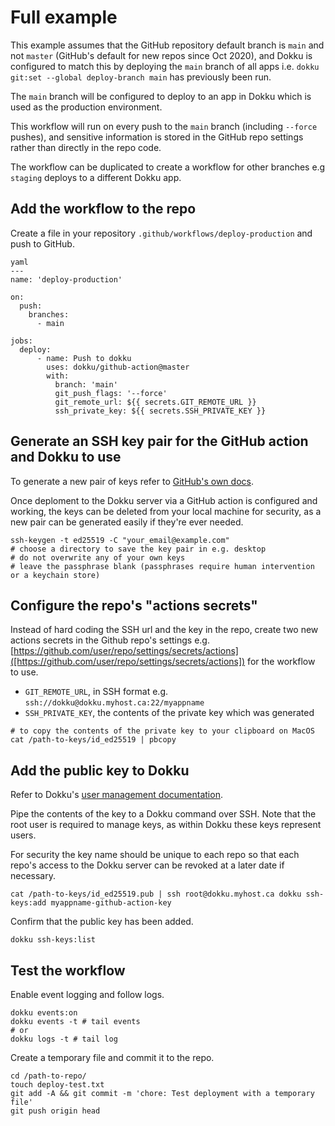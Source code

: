 
 # Full example

 This example assumes that the GitHub repository default branch is `main` and not `master` (GitHub's default for new repos since Oct 2020), and Dokku is configured to match this by deploying the `main` branch of all apps i.e. `dokku git:set --global deploy-branch main` has previously been run.

 The `main` branch will be configured to deploy to an app in Dokku which is used as the production environment.

 This workflow will run on every push to the `main` branch (including `--force` pushes), and sensitive information is stored in the GitHub repo settings rather than directly in the repo code.

 The workflow can be duplicated to create a workflow for other branches e.g `staging` deploys to a different Dokku app.

 ## Add the workflow to the repo

 Create a file in your repository `.github/workflows/deploy-production` and push to GitHub.

 ```
 yaml
 ---
 name: 'deploy-production'

 on:
   push:
     branches:
       - main

 jobs:
   deploy:
       - name: Push to dokku
         uses: dokku/github-action@master
         with:
           branch: 'main'
           git_push_flags: '--force'
           git_remote_url: ${{ secrets.GIT_REMOTE_URL }}
           ssh_private_key: ${{ secrets.SSH_PRIVATE_KEY }}
 ```

 ## Generate an SSH key pair for the GitHub action and Dokku to use
 
 To generate a new pair of keys refer to [GitHub's own docs](https://docs.github.com/en/authentication/connecting-to-github-with-ssh/generating-a-new-ssh-key-and-adding-it-to-the-ssh-agent).

 Once deploment to the Dokku server via a GitHub action is configured and working, the keys can be deleted from your local machine for security, as a new pair can be generated easily if they're ever needed.

 ```
 ssh-keygen -t ed25519 -C "your_email@example.com"
 # choose a directory to save the key pair in e.g. desktop
 # do not overwrite any of your own keys
 # leave the passphrase blank (passphrases require human intervention or a keychain store)
 ```

 ## Configure the repo's "actions secrets"

 Instead of hard coding the SSH url and the key in the repo, create two new actions secrets in the Github repo's settings e.g. [https://github.com/user/repo/settings/secrets/actions]([https://github.com/user/repo/settings/secrets/actions]) for the workflow to use.

 - `GIT_REMOTE_URL`, in SSH format e.g. `ssh://dokku@dokku.myhost.ca:22/myappname`
 - `SSH_PRIVATE_KEY`, the contents of the private key which was generated

 ```
 # to copy the contents of the private key to your clipboard on MacOS
 cat /path-to-keys/id_ed25519 | pbcopy 
 ```

 ## Add the public key to Dokku

 Refer to Dokku's [user management documentation](https://dokku.com/docs/deployment/user-management/).

 Pipe the contents of the key to a Dokku command over SSH. Note that the root user is required to manage keys, as within Dokku these keys represent users.

 For security the key name should be unique to each repo so that each repo's access to the Dokku server can be revoked at a later date if necessary.

 ```
 cat /path-to-keys/id_ed25519.pub | ssh root@dokku.myhost.ca dokku ssh-keys:add myappname-github-action-key
 ```

 Confirm that the public key has been added.

 ```
 dokku ssh-keys:list
 ```

 ## Test the workflow

 Enable event logging and follow logs.

 ```
 dokku events:on
 dokku events -t # tail events
 # or
 dokku logs -t # tail log
 ```

 Create a temporary file and commit it to the repo.

 ```
 cd /path-to-repo/
 touch deploy-test.txt
 git add -A && git commit -m 'chore: Test deployment with a temporary file'
 git push origin head
 ```
